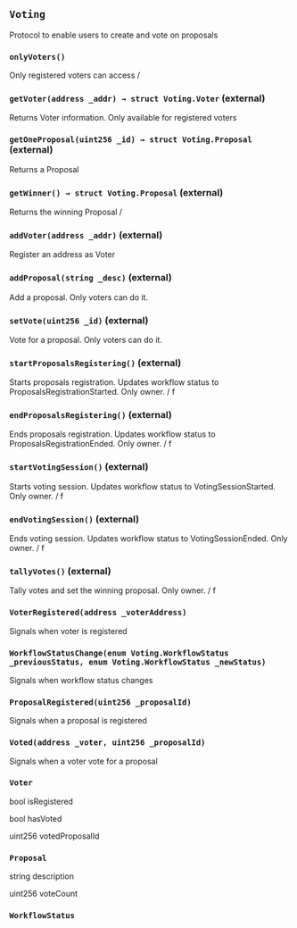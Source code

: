 ## `Voting`

Protocol to enable users to create and vote on proposals




### `onlyVoters()`


Only registered voters can access
/




### `getVoter(address _addr) → struct Voting.Voter` (external)

Returns Voter information. Only available for registered voters




### `getOneProposal(uint256 _id) → struct Voting.Proposal` (external)

Returns a Proposal




### `getWinner() → struct Voting.Proposal` (external)

Returns the winning Proposal
/



### `addVoter(address _addr)` (external)

Register an address as Voter




### `addProposal(string _desc)` (external)

Add a proposal. Only voters can do it.




### `setVote(uint256 _id)` (external)

Vote for a proposal. Only voters can do it.




### `startProposalsRegistering()` (external)

Starts proposals registration. Updates workflow status to ProposalsRegistrationStarted. Only owner.
/
    f



### `endProposalsRegistering()` (external)

Ends proposals registration. Updates workflow status to ProposalsRegistrationEnded. Only owner.
/
    f



### `startVotingSession()` (external)

Starts voting session. Updates workflow status to VotingSessionStarted. Only owner.
/
    f



### `endVotingSession()` (external)

Ends voting session. Updates workflow status to VotingSessionEnded. Only owner.
/
    f



### `tallyVotes()` (external)

Tally votes and set the winning proposal. Only owner.
/
    f




### `VoterRegistered(address _voterAddress)`


Signals when voter is registered




### `WorkflowStatusChange(enum Voting.WorkflowStatus _previousStatus, enum Voting.WorkflowStatus _newStatus)`


Signals when workflow status changes




### `ProposalRegistered(uint256 _proposalId)`


Signals when a proposal is registered




### `Voted(address _voter, uint256 _proposalId)`


Signals when a voter vote for a proposal





### `Voter`


bool isRegistered


bool hasVoted


uint256 votedProposalId


### `Proposal`


string description


uint256 voteCount



### `WorkflowStatus`




















